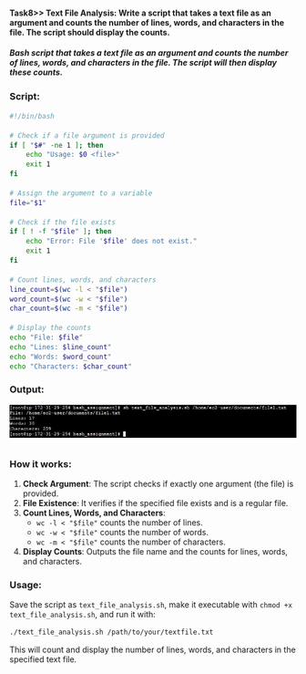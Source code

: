 #### Task8>> Text File Analysis: Write a script that takes a text file as an argument and counts the number of lines, words, and characters in the file. The script should display the counts.

##### Bash script that takes a text file as an argument and counts the number of lines, words, and characters in the file. The script will then display these counts.

### Script:

```bash
#!/bin/bash

# Check if a file argument is provided
if [ "$#" -ne 1 ]; then
    echo "Usage: $0 <file>"
    exit 1
fi

# Assign the argument to a variable
file="$1"

# Check if the file exists
if [ ! -f "$file" ]; then
    echo "Error: File '$file' does not exist."
    exit 1
fi

# Count lines, words, and characters
line_count=$(wc -l < "$file")
word_count=$(wc -w < "$file")
char_count=$(wc -m < "$file")

# Display the counts
echo "File: $file"
echo "Lines: $line_count"
echo "Words: $word_count"
echo "Characters: $char_count"
```
### Output:
![Alt text](Image_Output_of_the_tasks/Output_of_Task8.jpg)

### How it works:
1. **Check Argument**: The script checks if exactly one argument (the file) is provided.
2. **File Existence**: It verifies if the specified file exists and is a regular file.
3. **Count Lines, Words, and Characters**:
   - `wc -l < "$file"` counts the number of lines.
   - `wc -w < "$file"` counts the number of words.
   - `wc -m < "$file"` counts the number of characters.
4. **Display Counts**: Outputs the file name and the counts for lines, words, and characters.

### Usage:
Save the script as `text_file_analysis.sh`, make it executable with `chmod +x text_file_analysis.sh`, and run it with:

```bash
./text_file_analysis.sh /path/to/your/textfile.txt
```

This will count and display the number of lines, words, and characters in the specified text file.

